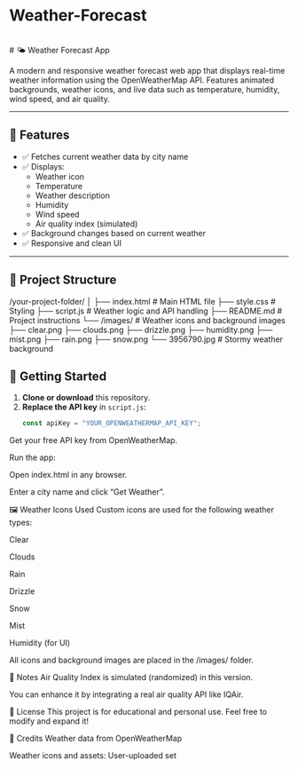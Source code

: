 # Weather-Forecast
<br>
# 🌤️ Weather Forecast App

A modern and responsive weather forecast web app that displays real-time weather information using the OpenWeatherMap API. Features animated backgrounds, weather icons, and live data such as temperature, humidity, wind speed, and air quality.

---

## 🔧 Features

- ✅ Fetches current weather data by city name
- ✅ Displays:
  - Weather icon
  - Temperature
  - Weather description
  - Humidity
  - Wind speed
  - Air quality index (simulated)
- ✅ Background changes based on current weather
- ✅ Responsive and clean UI

---

## 📁 Project Structure

/your-project-folder/
│
├── index.html # Main HTML file
├── style.css # Styling
├── script.js # Weather logic and API handling
├── README.md # Project instructions
└── /images/ # Weather icons and background images
├── clear.png
├── clouds.png
├── drizzle.png
├── humidity.png
├── mist.png
├── rain.png
├── snow.png
└── 3956790.jpg # Stormy weather background


## 🚀 Getting Started

1. **Clone or download** this repository.
2. **Replace the API key** in `script.js`:
   ```js
   const apiKey = "YOUR_OPENWEATHERMAP_API_KEY";
Get your free API key from OpenWeatherMap.

Run the app:

Open index.html in any browser.

Enter a city name and click “Get Weather”.

🖼️ Weather Icons Used
Custom icons are used for the following weather types:

Clear

Clouds

Rain

Drizzle

Snow

Mist

Humidity (for UI)

All icons and background images are placed in the /images/ folder.

📌 Notes
Air Quality Index is simulated (randomized) in this version.

You can enhance it by integrating a real air quality API like IQAir.

📃 License
This project is for educational and personal use. Feel free to modify and expand it!

🙌 Credits
Weather data from OpenWeatherMap

Weather icons and assets: User-uploaded set
